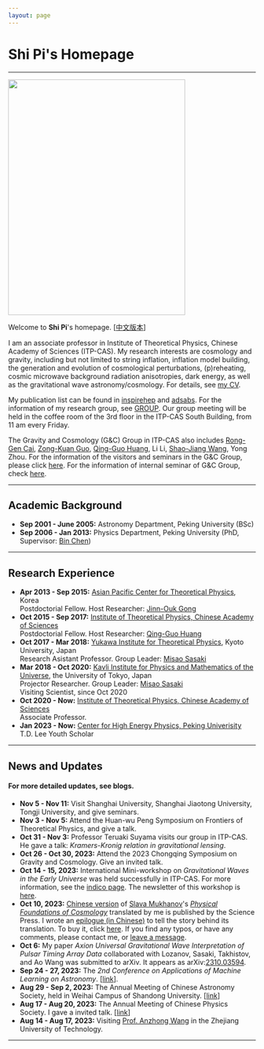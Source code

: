 ```yaml
---
layout: page
---
```


# Shi Pi's Homepage

---

<img title="" src="./images/shipi.jpg" alt="" class="floatpic" width="360" height="480">

Welcome to **Shi Pi**'s homepage. [[中文版本](https://stonepi.github.io/file/index-zh/)]

I am an associate professor in Institute of Theoretical Physics, Chinese Academy of Sciences (ITP-CAS). My research interests are cosmology and gravity, including but not limited to string inflation, inflation model building, the generation and evolution of cosmological perturbations, (p)reheating, cosmic microwave background radiation anisotropies, dark energy, as well as the gravitational wave astronomy/cosmology. For details, see [my CV](https://stonepi.github.io/file/CV.pdf). 

My publication list can be found in [inspirehep](https://inspirehep.net/authors/1060905#with-citation-summary) and [adsabs](https://ui.adsabs.harvard.edu/search/filter_author_facet_hier_fq_author=AND&filter_author_facet_hier_fq_author=author_facet_hier%3A%221%2FPi%2C%20S%2FPi%2C%20Shi%22&filter_author_facet_hier_fq_author=author_facet_hier%3A%220%2FPi%2C%20S%22&fq=%7B!type%3Daqp%20v%3D%24fq_author%7D&fq_author=(author_facet_hier%3A%221%2FPi%2C%20S%2FPi%2C%20Shi%22%20AND%20author_facet_hier%3A%220%2FPi%2C%20S%22)&p_=0&q=%20author%3A%22pi%2C%20shi%22&sort=date%20desc%2C%20bibcode%20desc). For the information of my research group, see [GROUP](https://stonepi.github.io/group/). Our group meeting will be held in the coffee room of the 3rd floor in the ITP-CAS South Building, from 11 am every Friday.

The Gravity and Cosmology (G&C) Group in ITP-CAS also includes [Rong-Gen Cai](http://power.itp.ac.cn/~cairg/), [Zong-Kuan Guo](http://gc.itp.ac.cn/), [Qing-Guo Huang](http://cosmology.itp.ac.cn/), Li Li, [Shao-Jiang Wang](https://wangshaojiang.com), Yong Zhou. For the information of the visitors and seminars in the G&C Group, please click [here](http://gc.itp.ac.cn/events). For the information of internal seminar of G&C Group, check [here](https://code.itp.ac.cn/yww/seminar).

---

## Academic Background

- **Sep 2001 - June 2005:** Astronomy Department, Peking University (BSc)
- **Sep 2006 - Jan 2013:** Physics Department, Peking University (PhD, Supervisor: [Bin Chen](https://itp.phy.pku.edu.cn/info/1067/1226.htm)) 

---

## Research Experience

- **Apr 2013 - Sep 2015:** [Asian Pacific Center for Theoretical Physics](([https://www.apctp.org/](https://www.apctp.org/))), Korea
  <br> Postdoctorial Fellow. Host Researcher: [Jinn-Ouk Gong](https://pure.ewha.ac.kr/en/persons/jinn-ouk-gong)
- **Oct 2015 - Sep 2017:** [Institute of Theoretical Physics, Chinese Academy of Sciences](http://itp.cas.cn/)
  <br> Postdoctorial Fellow. Host Researcher: [Qing-Guo Huang](http://cosmology.itp.ac.cn)
- **Oct 2017 - Mar 2018:** [Yukawa Institute for Theoretical Physics](https://www.yukawa.kyoto-u.ac.jp/), Kyoto University, Japan
  <br> Research Asistant Professor. Group Leader: [Misao Sasaki](http://www2.yukawa.kyoto-u.ac.jp/~misao.sasaki/)
- **Mar 2018 - Oct 2020:** [Kavli Institute for Physics and Mathematics of the Universe](https://www.ipmu.jp/), the University of Tokyo, Japan
  <br> Projector Researcher. Group Leader: [Misao Sasaki](http://www2.yukawa.kyoto-u.ac.jp/~misao.sasaki/)<br>Visiting Scientist, since Oct 2020
- **Oct 2020 - Now:** [Institute of Theoretical Physics, Chinese Academy of Sciences](http://itp.cas.cn/)
  <br> Associate Professor.
- **Jan 2023 - Now:** [Center for High Energy Physics, Peking Univerisity](https://rchep.pku.edu.cn/)<br>T.D. Lee Youth Scholar

---

## News and Updates

#### For more detailed updates, see blogs.

- **Nov 5 - Nov 11:** Visit Shanghai University, Shanghai Jiaotong University, Tongji University, and give seminars.
- **Nov 3 - Nov 5:** Attend the Huan-wu Peng Symposium on Frontiers of Theoretical Physics, and give a talk.
- **Oct 31 - Nov 3:** Professor Teruaki Suyama visits our group in ITP-CAS. He gave a talk: *Kramers-Kronig relation in gravitational lensing*.
- **Oct 26 - Oct 30, 2023:** Attend the 2023 Chongqing Symposium on Gravity and Cosmology. Give an invited talk.
- **Oct 14 - 15, 2023:** International Mini-workshop on *Gravitational Waves in the Early Universe* was held successfully in ITP-CAS. For more information, see the [indico page](https://indico.itp.ac.cn/event/171/). The newsletter of this workshop is [here](http://www.itp.cas.cn/xw/zhxw/202311/t20231103_6915362.html). 
- **Oct 10, 2023:** [Chinese version](https://www.ecsponline.com/goods.php?id=222349) of [Slava Mukhanov](https://www.theorie.physik.uni-muenchen.de/cosmology/members/professors/mukhanov/index.html)'s [*Physical Foundations of Cosmology*](https://www.cambridge.org/core/books/physical-foundations-of-cosmology/45E9AA7382874E52BA4CC6862C505EAF) translated by me is published by the Science Press. I wrote an [epilogue (in Chinese)](https://stonepi.github.io/essays/slava_epilogue/index.html) to tell the story behind its translation. To buy it, click [here](https://item.jd.com/13886631.html). If you find any typos, or have any comments, please contact me, or [leave a message](https://github.com/stonepi/stonepi.github.io/issues/new?template=ISSUE_TEMPLATE/comment_template.md).
- **Oct 6:** My paper *Axion Universal Gravitational Wave Interpretation of Pulsar Timing Array Data* collaborated with Lozanov, Sasaki, Takhistov, and Ao Wang was submitted to arXiv. It appears as arXiv:[2310.03594](https://arxiv.org/abs/2310.03594).
- **Sep 24 - 27, 2023:** The *2nd Conference on Applications of Machine Learning on Astronomy*. [[link](https://machinelearning2023.casconf.cn/page/1663147986017980416)].
- **Aug 29 - Sep 2, 2023:** The Annual Meeting of Chinese Astronomy Society, held in Weihai Campus of Shandong University. [[link](https://2023casmeeting.casconf.cn/)]
- **Aug 17 - Aug 20, 2023:** The Annual Meeting of Chinese Physics Society. I gave a invited talk. [[link](http://meeting.cps-net.org.cn/nxu2023)]
- **Aug 14 - Aug 17, 2023:** Visiting [Prof. Anzhong Wang](https://www.baylor.edu/physics/index.php?id=68588) in the  Zhejiang University of Technology. 

---
